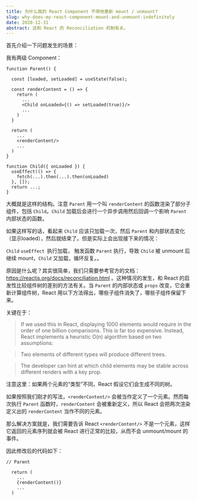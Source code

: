 ```yaml
---
title: 为什么我的 React Component 不停地重新 mount / unmount?
slug: why-does-my-react-component-mount-and-unmount-indefinitely
date: 2020-12-31
abstract: 这和 React 的 Reconciliation 机制有关。
---
```


首先介绍一下问题发生的场景：

我有两级 Component：

```
function Parent() {

  const [loaded, setLoaded] = useState(false);

  const renderContent = () => {
    return (
      ...
      <Child onLoaded={() => setLoaded(true)}/>
      ...
    )
  }

  return (
    ...
    <renderContent/>
    ...
  )
}

function Child({ onLoaded }) {
  useEffect(() => {
    fetch(...).then(...).then(onLoaded)
  }, []);
  return ...;
}
```

大概就是这样的结构。注意 `Parent` 用一个叫 `renderContent` 的函数渲染了部分子组件，包括 `Child`。`Child` 加载后会进行一个异步调用然后回调一个影响 `Parent` 内部状态的函数。

如果这样写的话，看起来 `Child` 应该只加载一次，然后 `Parent` 和内部状态变化（显示loaded），然后就结束了。但是实际上会出现接下来的情况：

`Child` `useEffect `执行加载， 触发函数 `Parent` 执行，导致 `Child` 被 unmount 后继续 mount，`Child` 又加载，循环反复。。

原因是什么呢？其实很简单，我们只需要参考官方的文档：https://reactjs.org/docs/reconciliation.html 。这种情况的发生，和 React 的启发性比较组件树的差别的方法有关。当 `Parent` 的内部状态或 `props` 改变，它会重新计算组件树，React 用以下方法得出，哪些子组件消失了，哪些子组件保留下来。

关键在于：

> If we used this in React, displaying 1000 elements would require in the order of one billion comparisons. This is far too expensive. Instead, React implements a heuristic O(n) algorithm based on two assumptions:

>    Two elements of different types will produce different trees.

>    The developer can hint at which child elements may be stable across different renders with a key prop.

注意这里：如果两个元素的“类型”不同，React 假设它们会生成不同的树。

如果按照我们刚才的写法，`<renderContent/>` 会被当作定义了一个元素。然而每次执行 `Parent` 函数时，`renderContent` 会被重新定义，所以 React 会把两次渲染定义出的 `renderContent` 当作不同的元素。

那么解决方案就是，我们需要告诉 React `<renderContent/>` 不是一个元素，这样它返回的元素序列就会被 React 进行正常的比较，从而不会 unmount/mount 的事件。

因此修改后的代码如下：


```
// Parent

  return (
    ...
    {renderContent()}
    ...
  )
```
